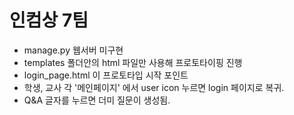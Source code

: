 # 인컴상 7팀<br>
* manage.py 웹서버 미구현 
* templates 폴더안의 html 파일만 사용해 프로토타이핑 진행
* login_page.html 이 프로토타입 시작 포인트<br>
* 학생, 교사 각 '메인페이지' 에서 user icon 누르면 login 페이지로 복귀.<br>
* Q&A 글자를 누르면 더미 질문이 생성됨.<br>
